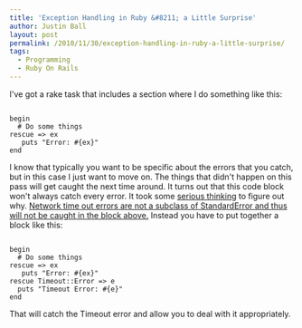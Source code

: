 ```yaml
---
title: 'Exception Handling in Ruby &#8211; a Little Surprise'
author: Justin Ball
layout: post
permalink: /2010/11/30/exception-handling-in-ruby-a-little-surprise/
tags:
  - Programming
  - Ruby On Rails
---
```


I've got a rake task that includes a section where I do something like this:

<pre><code class="ruby">
begin
  # Do some things
rescue => ex
   puts "Error: #{ex}"
end
</pre></code>

I know that typically you want to be specific about the errors that you catch, but in this case I just want to move on. The things that didn't happen on this pass will get caught the next time around. It turns out that this code block won't always catch every error. It took some <a href="http://www.justinball.com/2006/07/29/pph-profanity-per-hour/">serious thinking</a> to figure out why.  <a href="http://lindsaar.net/2007/12/9/rbuf_filltimeout-error">Network time out errors are not a subclass of StandardError and thus will not be caught in the block above.</a> Instead you have to put together a block like this:

<pre><code class="ruby">
begin
  # Do some things
rescue => ex
   puts "Error: #{ex}"
rescue Timeout::Error => e
  puts "Timeout Error: #{e}"
end
</pre></code>

That will catch the Timeout error and allow you to deal with it appropriately.